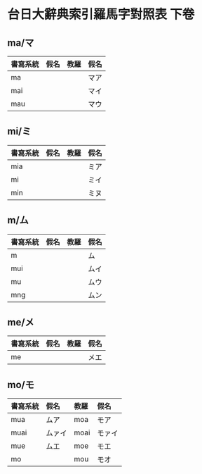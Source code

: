 # 台日大辭典索引羅馬字對照表 下卷

## ma/マ

| 書寫系統 | 假名 | 教羅 | 假名 |
| :--- | :--- | :--- | :--- |
| ma ||| マア |
| mai ||| マイ |
| mau ||| マウ |

## mi/ミ

| 書寫系統 | 假名 | 教羅 | 假名 |
| :--- | :--- | :--- | :--- |
| mia ||| ミア |
| mi ||| ミイ |
| min ||| ミヌ |

## m/ム

| 書寫系統 | 假名 | 教羅 | 假名 |
| :--- | :--- | :--- | :--- |
| m ||| ム |
| mui ||| ムイ |
| mu ||| ムウ |
| mng ||| ムン |

## me/メ

| 書寫系統 | 假名 | 教羅 | 假名 |
| :--- | :--- | :--- | :--- |
| me ||| メエ |

## mo/モ

| 書寫系統 | 假名 | 教羅 | 假名 |
| :--- | :--- | :--- | :--- |
| mua | ムア | moa | モア |
| muai | ムァイ | moai | モァイ |
| mue | ムエ | moe | モエ |
| mo || mou | モオ |
